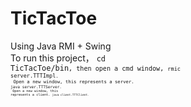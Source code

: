 # TicTacToe
Using Java RMI + Swing<br>
To run this project， <code>cd TicTacToe/bin<code/>, then open a cmd window, <code>rmic server.TTTImpl<code/>.<br>
Open a new window, this represents a server. <code>java server.TTTServer<code/>.<br>
Open a new window, this represents a client. <code>java client.TTTClient<code/>.<br>
